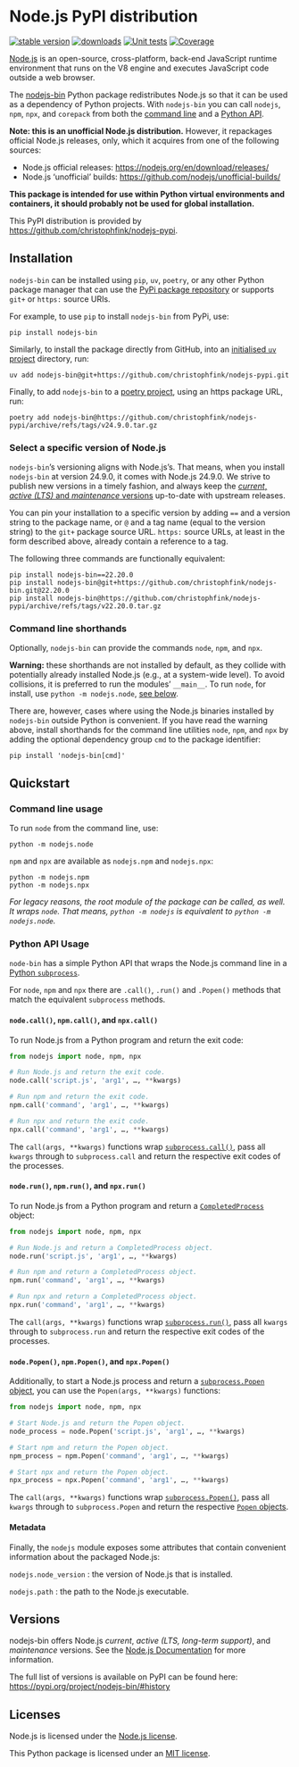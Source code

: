 # Node.js PyPI distribution

<!-- badges -->
[![stable version][stable-version-badge]][stable-version-link]
[![downloads][downloads-pypi-badge]][downloads-pypi-link]
[![Unit tests][test-status-badge]][test-status-link]
[![Coverage][coverage-badge]][coverage-link]
<br />


[Node.js][nodejs] is an open-source, cross-platform, back-end JavaScript runtime
environment that runs on the V8 engine and executes JavaScript code outside a
web browser. 

The [nodejs-bin][pypi] Python package redistributes Node.js so that it can be
used as a dependency of Python projects. With `nodejs-bin` you can call
`nodejs`, `npm`, `npx`, and `corepack` from both the [command
line](#command-line-usage) and a [Python API](#python-api-usage).

**Note: this is an unofficial Node.js distribution.** However, it repackages
official Node.js releases, only, which it acquires from one of the following
sources:

* Node.js official releases: <https://nodejs.org/en/download/releases/>
* Node.js ‘unofficial’ builds: <https://github.com/nodejs/unofficial-builds/>

**This package is intended for use within Python virtual environments and
containers, it should probably not be used for global installation.**

This PyPI distribution is provided by
<https://github.com/christophfink/nodejs-pypi>.


## Installation

`nodejs-bin` can be installed using `pip`, `uv`, `poetry`, or any other Python
package manager that can use the [PyPi package repository][pypi] or supports
`git+` or `https:` source URIs.

For example, to use `pip` to install `nodejs-bin` from PyPi, use:

```
pip install nodejs-bin
```

Similarly, to install the package directly from GitHub, into an [initialised `uv`
project][uv-project] directory, run:

```
uv add nodejs-bin@git+https://github.com/christophfink/nodejs-pypi.git
```

Finally, to add `nodejs-bin` to a [poetry project][poetry-project], using an
https package URL, run:

```
poetry add nodejs-bin@https://github.com/christophfink/nodejs-pypi/archive/refs/tags/v24.9.0.tar.gz
```


### Select a specific version of Node.js

`nodejs-bin`’s versioning aligns with Node.js’s. That means, when you install
`nodejs-bin` at version 24.9.0, it comes with Node.js 24.9.0. We strive to
publish new versions in a timely fashion, and always keep the [*current*,
*active (LTS)* and *maintenance* versions][nodejs-releases] up-to-date with
upstream releases.

You can pin your installation to a specific version by adding `==` and a version
string to the package name, or `@` and a tag name (equal to the version string)
to the `git+` package source URL. `https:` source URLs, at least in the form
described above, already contain a reference to a tag.

The following three commands are functionally equivalent:

```
pip install nodejs-bin==22.20.0
pip install nodejs-bin@git+https://github.com/christophfink/nodejs-bin.git@22.20.0
pip install nodejs-bin@https://github.com/christophfink/nodejs-pypi/archive/refs/tags/v22.20.0.tar.gz
```


### Command line shorthands

Optionally, `nodejs-bin` can provide the commands `node`, `npm`, and `npx`. 

**Warning:** these shorthands are not installed by default, as they collide with
potentially already installed Node.js (e.g., at a system-wide level). To avoid
collisions, it is preferred to run the modules’ `__main__`. To run `node`, for
install, use `python -m nodejs.node`, [see below](#command-line-usage).

There are, however, cases where using the Node.js binaries installed by
`nodejs-bin` outside Python is convenient. If you have read the warning above,
install shorthands for the command line utilities `node`, `npm`, and `npx` by
adding the optional dependency group `cmd` to the package identifier:

```
pip install 'nodejs-bin[cmd]'
```



## Quickstart

### Command line usage

To run `node` from the command line, use:

```
python -m nodejs.node
```

`npm` and `npx` are available as `nodejs.npm` and `nodejs.npx`:

```
python -m nodejs.npm
python -m nodejs.npx
```

*For legacy reasons, the root module of the package can be called, as well. It
wraps `node`. That means, `python -m nodejs` is equivalent to `python -m
nodejs.node`.*


### Python API Usage

`node-bin` has a simple Python API that wraps the Node.js command line in a
[Python `subprocess`][python-docs-subprocess].

For `node`, `npm` and `npx` there are `.call()`, `.run()` and `.Popen()` methods
that match the equivalent `subprocess` methods.


#### `node.call()`, `npm.call()`, and `npx.call()`

To run Node.js from a Python program and return the exit code:

```python
from nodejs import node, npm, npx

# Run Node.js and return the exit code.
node.call('script.js', 'arg1', …, **kwargs)

# Run npm and return the exit code.
npm.call('command', 'arg1', …, **kwargs)

# Run npx and return the exit code.
npx.call('command', 'arg1', …, **kwargs)
```

The `call(args, **kwargs)` functions wrap
[`subprocess.call()`][python-docs-subprocess-call], pass all `kwargs` through to
`subprocess.call` and return the respective exit codes of the processes.


#### `node.run()`, `npm.run()`, and `npx.run()`

To run Node.js from a Python program and return a
[`CompletedProcess`][python-docs-subprocess-completed-process] object:

```python
from nodejs import node, npm, npx

# Run Node.js and return a CompletedProcess object.
node.run('script.js', 'arg1', …, **kwargs)

# Run npm and return a CompletedProcess object.
npm.run('command', 'arg1', …, **kwargs)

# Run npx and return a CompletedProcess object.
npx.run('command', 'arg1', …, **kwargs)
```

The `call(args, **kwargs)` functions wrap
[`subprocess.run()`][python-docs-subprocess-run], pass all `kwargs` through to
`subprocess.run` and return the respective exit codes of the processes.



#### `node.Popen()`, `npm.Popen()`, and `npx.Popen()`

Additionally, to start a Node.js process and return a [`subprocess.Popen`
object][python-docs-subprocess-popen-objects], you can use the `Popen(args,
**kwargs)` functions:

```python
from nodejs import node, npm, npx

# Start Node.js and return the Popen object.
node_process = node.Popen('script.js', 'arg1', …, **kwargs)

# Start npm and return the Popen object.
npm_process = npm.Popen('command', 'arg1', …, **kwargs)

# Start npx and return the Popen object.
npx_process = npx.Popen('command', 'arg1', …, **kwargs)
```


The `call(args, **kwargs)` functions wrap
[`subprocess.Popen()`][python-docs-subprocess-Popen], pass all `kwargs` through
to `subprocess.Popen` and return the respective [`Popen`
objects][python-docs-subprocess-popen-objects].



#### Metadata

Finally, the `nodejs` module exposes some attributes that contain convenient
information about the packaged Node.js:

`nodejs.node_version`
: the version of Node.js that is installed.

`nodejs.path`
: the path to the Node.js executable.


## Versions

nodejs-bin offers Node.js *current*, *active (LTS, long-term support)*, and
*maintenance* versions. See the [Node.js Documentation][nodejs-releases] for
more information.

The full list of versions is available on PyPI can be found here:
<https://pypi.org/project/nodejs-bin/#history>


## Licenses

Node.js is licensed under the [Node.js license][nodejs-license].

This Python package is licensed under an [MIT license][nodejs-pypi-license].



<!-- links -->
[coverage-badge]: https://codecov.io/gh/christophfink/nodejs-pypi/branch/main/graph/badge.svg?token=emlBDgnStv
[coverage-link]: https://codecov.io/gh/christophfink/nodejs-pypi
[downloads-pypi-badge]: https://static.pepy.tech/personalized-badge/nodejs-bin?period=total&units=international_system&left_color=grey&right_color=orange&left_text=Downloads
[downloads-pypi-link]: https://pypi.org/project/nodejs-bin
[stable-version-badge]: https://img.shields.io/pypi/v/nodejs-bin?label=Stable
[stable-version-link]: https://github.com/christophfink/nodejs-pypi/releases
[test-status-badge]: https://github.com/christophfink/nodejs-pypi/actions/workflows/test.yml/badge.svg
[test-status-link]: https://github.com/christophfink/nodejs-pypi/actions/workflows/test.yml


[nodejs]: https://nodejs.org/
[nodejs-license]: https://raw.githubusercontent.com/nodejs/node/master/LICENSE
[nodejs-releases]: https://nodejs.org/en/about/releases/
[nodejs-pypi-license]: LICENSE
[poetry-project]: https://python-poetry.org/docs/basic-usage/#project-setup
[pypi]: https://pypi.org/project/nodejs-bin/
[python-docs-subprocess]: https://docs.python.org/3/library/subprocess.html
[python-docs-subprocess-call]: https://docs.python.org/3/library/subprocess.html#subprocess.call
[python-docs-subprocess-run]: https://docs.python.org/3/library/subprocess.html#subprocess.run
[python-docs-subprocess-popen]: https://docs.python.org/3/library/subprocess.html#subprocess.Popen
[python-docs-subprocess-completed-process]: https://docs.python.org/3/library/subprocess.html#subprocess.CompletedProcess
[python-docs-subprocess-popen-objects]: https://docs.python.org/3/library/subprocess.html#popen-objects
[uv-project]: https://docs.astral.sh/uv/#projects
